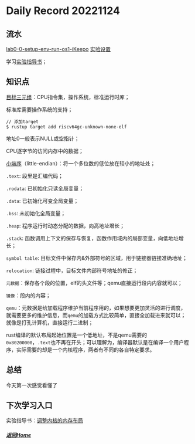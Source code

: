 
Daily Record 20221124
=====================

## 流水

[lab0-0-setup-env-run-os1-iKeepo](https://github.com/LearningOS/lab0-0-setup-env-run-os1-iKeepo) [实验设置](https://learningos.github.io/rust-based-os-comp2022/chapter1/0intro.html#id4)

学习[实验指导书](http://rcore-os.cn/rCore-Tutorial-Book-v3/chapter1/1app-ee-platform.html#id4)；

## 知识点

[目标三元组](http://rcore-os.cn/rCore-Tutorial-Book-v3/chapter1/1app-ee-platform.html#id5)：CPU指令集，操作系统，标准运行时库；

标准库需要操作系统的支持；

```
// 添加target
$ rustup target add riscv64gc-unknown-none-elf
```

地址0一般表示NULL或空指针；

CPU逐字节的访问内存中的数据；

[小端序](http://rcore-os.cn/rCore-Tutorial-Book-v3/chapter1/3first-instruction-in-kernel1.html#id3)（little-endian）：将一个多位数的低位放在较小的地址处；

`.text`: 段里是汇编代码；

`.rodata`: 已初始化只读全局变量；

`.data`: 已初始化可变全局变量；

`.bss`: 未初始化全局变量；

`.heap`: 程序运行时动态分配的数据，向高地址增长；

`.stack`: 函数调用上下文的保存与恢复，函数作用域内的局部变量，向低地址增长；

`symbol table`: 目标文件中保存内&外部符号的区域，用于链接器链接准确地址；

`relocation`: 链接过程中，目标文件内部符号地址的修正；

`元数据`：保存各个段的位置，elf的头文件等；qemu直接运行段内内容就可以；

`镜像`：段内的内容；

`qemu`：元数据是给加载程序维护当前程序用的，如果想要更加灵活的进行调度，就需要更多的维护信息，而`qemu`的加载方式比较简单，直接全加载进来就可以；就像是打孔计算机，直接运行二进制；

rust编译的默认布局起始位置是一个低地址，不是qemu需要的`0x80200000`，`.text`也不再在开头；可以理解为，编译器默认是在编译一个用户程序，实际需要的却是一个内核程序，两者有不同的各自特定要求。



## 总结

今天第一次感觉看懂了

## 下次学习入口

实验指导书：[调整内核的内存布局](http://rcore-os.cn/rCore-Tutorial-Book-v3/chapter1/4first-instruction-in-kernel2.html#id4) 

##### [返回Home](../../../README.md)


